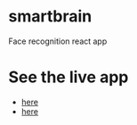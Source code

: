 # smartbrain
Face recognition react app


# See the live app 


- [here](https://agildav.github.io/smartbrain/)
- [here](https://smart-brain-fd.herokuapp.com/)
